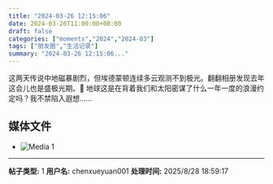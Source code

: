 ```yaml
---
title: "2024-03-26 12:15:06"
date: 2024-03-26T11:00:00+08:00
draft: false
categories: ["moments","2024","2024-03"]
tags: ["朋友圈","生活记录"]
summary: "2024-03-26 12:15:06..."
---
```


这两天传说中地磁暴剧烈，但埃德蒙顿连续多云观测不到极光。翻翻相册发现去年这会儿也是盛极光期。🤔 地球这是在背着我们和太阳密谋了什么一年一度的浪漫约定吗？我不禁陷入遐想……

## 媒体文件

- ![Media 1](/Moments/photos/2024-03-26/202403261215060.jpg)

---

**帖子类型:** 1
**用户名:** chenxueyuan001
**处理时间:** 2025/8/28 18:59:17